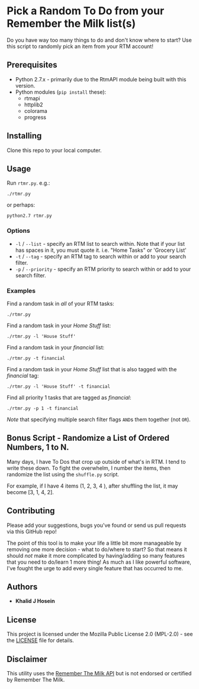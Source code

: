 # Pick a Random To Do from your Remember the Milk list(s)

Do you have way too many things to do and don't know where to start? Use this script to randomly pick an item from your RTM account!

## Prerequisites

* Python 2.7.x - primarily due to the RtmAPI module being built with this version.
* Python modules (`pip install` these):
	* rtmapi
	* httplib2
	* colorama
	* progress

## Installing

Clone this repo to your local computer.

## Usage

Run `rtmr.py`. e.g.:

```./rtmr.py```

or perhaps:

```python2.7 rtmr.py```

### Options

* `-l` / `--list` - specify an RTM list to search within. Note that if your list has spaces in it, you must quote it. i.e. "Home Tasks" or 'Grocery List'
* `-t` / `--tag` - specify an RTM tag to search within or add to your search filter. 
* `-p` / `--priority` - specify an RTM priority to search within or add to your search filter. 

### Examples

Find a random task in _all_ of your RTM tasks:

`./rtmr.py`

Find a random task in your _Home Stuff_ list:

`./rtmr.py -l 'House Stuff'`

Find a random task in your _financial_ list:

`./rtmr.py -t financial`

Find a random task in your _Home Stuff_ list that is also tagged with the _financial_ tag:

`./rtmr.py -l 'House Stuff' -t financial`

Find all priority 1 tasks that are tagged as _financial_:

`./rtmr.py -p 1 -t financial`

*Note* that specifying multiple search filter flags `AND`s them together (not `OR`).

## Bonus Script - Randomize a List of Ordered Numbers, 1 to N.

Many days, I have To Dos that crop up outside of what's in RTM. I tend to write these down. To fight the overwhelm, I number the items, then randomize the list using the `shuffle.py` script. 

For example, if I have 4 items (1, 2, 3, 4 ), after shuffling the list, it may become [3, 1, 4, 2].

## Contributing

Please add your suggestions, bugs you've found or send us pull requests via this GitHub repo!

The point of this tool is to make your life a little bit more manageable by removing one more decision - what to do/where to start? So that means it should *not* make it more complicated by having/adding so many features that you need to do/learn 1 more thing! As much as I like powerful software, I've fought the urge to add every single feature that has occurred to me. 

## Authors

* **Khalid J Hosein**

## License

This project is licensed under the Mozilla Public License 2.0 (MPL-2.0)  - see the [LICENSE](LICENSE) file for details.

## Disclaimer

This utility uses the [Remember The Milk API](https://www.rememberthemilk.com/services/api/) but is not endorsed or certified by Remember The Milk.
